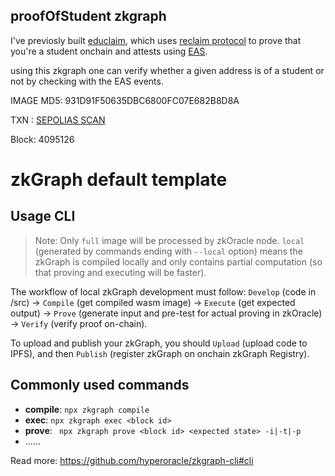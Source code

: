 ## proofOfStudent zkgraph

I've previosly built [educlaim](https://ethglobal.com/showcase/educlaim-your-digital-academic-identity-a0ki5), which uses [reclaim protocol](https://www.reclaimprotocol.org/) to prove that you're a student onchain and attests using [EAS](https://easscan.org/).

using this zkgraph one can verify whether a given address is of a student or not by checking with the EAS events.

IMAGE MD5: 931D91F50635DBC6800FC07E682B8D8A

TXN : [SEPOLIAS SCAN](https://sepolia.etherscan.io/tx/0x702294aee1eb205f202d916c632759eab1ecab898bac3296637d06b9a0d52a8c)

Block: 4095126


# zkGraph default template


## Usage CLI

> Note: Only `full` image will be processed by zkOracle node. `local` (generated by commands ending with `--local` option) means the zkGraph is compiled locally and only contains partial computation (so that proving and executing will be faster).

The workflow of local zkGraph development must follow: `Develop` (code in /src) -> `Compile` (get compiled wasm image) -> `Execute` (get expected output) -> `Prove` (generate input and pre-test for actual proving in zkOracle) -> `Verify` (verify proof on-chain).

To upload and publish your zkGraph, you should `Upload` (upload code to IPFS), and then `Publish` (register zkGraph on onchain zkGraph Registry).


## Commonly used commands

- **compile**: `npx zkgraph compile`
- **exec**: `npx zkgraph exec <block id>`
- **prove**: ` npx zkgraph prove <block id> <expected state> -i|-t|-p`  
- ……

Read more: https://github.com/hyperoracle/zkgraph-cli#cli
